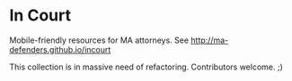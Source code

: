 In Court
=========

Mobile-friendly resources for MA attorneys. See http://ma-defenders.github.io/incourt

This collection is in massive need of refactoring. Contributors welcome. ;)
